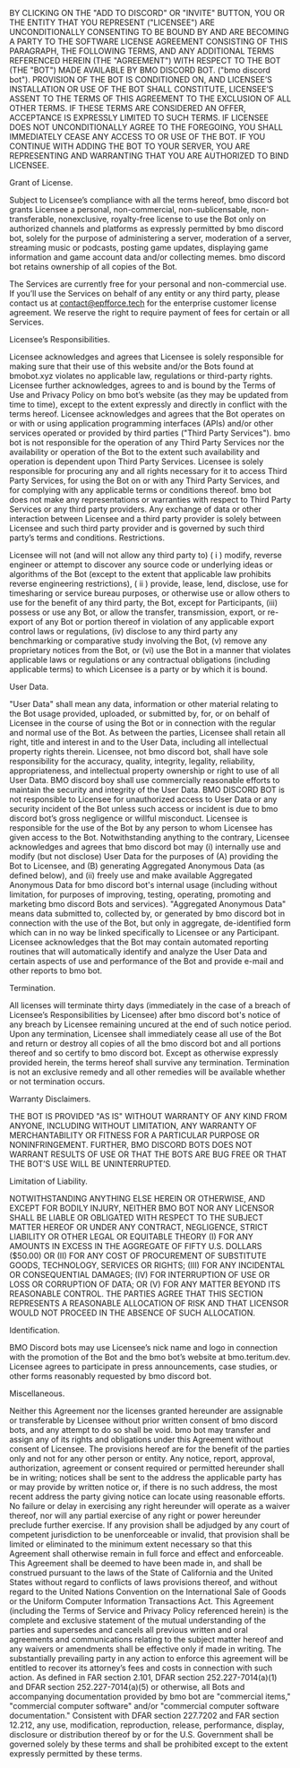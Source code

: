 BY CLICKING ON THE "ADD TO DISCORD" OR "INVITE" BUTTON, YOU OR THE ENTITY THAT YOU REPRESENT ("LICENSEE") ARE UNCONDITIONALLY CONSENTING TO BE BOUND BY AND ARE BECOMING A PARTY TO THE SOFTWARE LICENSE AGREEMENT CONSISTING OF THIS PARAGRAPH, THE FOLLOWING TERMS, AND ANY ADDITIONAL TERMS REFERENCED HEREIN (THE "AGREEMENT") WITH RESPECT TO THE BOT (THE "BOT") MADE AVAILABLE BY BMO DISCORD BOT. ("bmo discord bot"). PROVISION OF THE BOT IS CONDITIONED ON, AND LICENSEE’S INSTALLATION OR USE OF THE BOT SHALL CONSTITUTE, LICENSEE’S ASSENT TO THE TERMS OF THIS AGREEMENT TO THE EXCLUSION OF ALL OTHER TERMS. IF THESE TERMS ARE CONSIDERED AN OFFER, ACCEPTANCE IS EXPRESSLY LIMITED TO SUCH TERMS. IF LICENSEE DOES NOT UNCONDITIONALLY AGREE TO THE FOREGOING, YOU SHALL IMMEDIATELY CEASE ANY ACCESS TO OR USE OF THE BOT. IF YOU CONTINUE WITH ADDING THE BOT TO YOUR SERVER, YOU ARE REPRESENTING AND WARRANTING THAT YOU ARE AUTHORIZED TO BIND LICENSEE.

Grant of License.

Subject to Licensee’s compliance with all the terms hereof, bmo discord bot grants Licensee a personal, non-commercial, non-sublicensable, non-transferable, nonexclusive, royalty-free license to use the Bot only on authorized channels and platforms as expressly permitted by bmo discord bot, solely for the purpose of administering a server, moderation of a server, streaming music or podcasts, posting game updates, displaying game information and game account data and/or collecting memes. bmo discord bot retains ownership of all copies of the Bot.

The Services are currently free for your personal and non-commercial use. If you’ll use the Services on behalf of any entity or any third party, please contact us at contact@epfforce.tech for the enterprise customer license agreement. We reserve the right to require payment of fees for certain or all Services.

Licensee’s Responsibilities.

Licensee acknowledges and agrees that Licensee is solely responsible for making sure that their use of this website and/or the Bots found at bmobot.xyz violates no applicable law, regulations or third-party rights. 
Licensee further acknowledges, agrees to and is bound by the Terms of Use and Privacy Policy on bmo bot’s website (as they may be updated from time to time), except to the extent expressly and directly in conflict with the terms hereof.
Licensee acknowledges and agrees that the Bot operates on or with or using application programming interfaces (APIs) and/or other services operated or provided by third parties ("Third Party Services"). bmo bot is not responsible for the operation of any Third Party Services nor the availability or operation of the Bot to the extent such availability and operation is dependent upon Third Party Services. Licensee is solely responsible for procuring any and all rights necessary for it to access Third Party Services, for using the Bot on or with any Third Party Services, and for complying with any applicable terms or conditions thereof. bmo bot does not make any representations or warranties with respect to Third Party Services or any third party providers. Any exchange of data or other interaction between Licensee and a third party provider is solely between Licensee and such third party provider and is governed by such third party’s terms and conditions.
Restrictions.

Licensee will not (and will not allow any third party to) ( i ) modify, reverse engineer or attempt to discover any source code or underlying ideas or algorithms of the Bot (except to the extent that applicable law prohibits reverse engineering restrictions), ( ii ) provide, lease, lend, disclose, use for timesharing or service bureau purposes, or otherwise use or allow others to use for the benefit of any third party, the Bot, except for Participants, (iii) possess or  use any Bot, or allow the transfer, transmission, export, or re-export of any Bot or portion thereof in violation of any applicable export control laws or regulations, (iv) disclose to any third party any benchmarking or comparative study involving the Bot, (v) remove any proprietary notices from the Bot, or (vi) use the Bot in a manner that violates applicable laws or regulations or any contractual obligations (including applicable terms) to which Licensee is a party or by which it is bound.

User Data.

"User Data" shall mean any data, information or other material relating to the Bot usage provided, uploaded, or submitted by, for, or on behalf of Licensee in the course of using the Bot or in connection with the regular and normal use of the Bot. As between the parties, Licensee shall retain all right, title and interest in and to the User Data, including all intellectual property rights therein. Licensee, not bmo discord bot, shall have sole responsibility for the accuracy, quality, integrity, legality, reliability, appropriateness, and intellectual property ownership or right to use of all User Data. BMO discord boy shall use commercially reasonable efforts to maintain the security and integrity of the User Data. BMO DISCORD BOT is not responsible to Licensee for unauthorized access to User Data or any security incident of the Bot unless such access or incident is due to bmo discord bot’s gross negligence or willful misconduct. Licensee is responsible for the use of the Bot by any person to whom Licensee has given access to the Bot. Notwithstanding anything to the contrary, Licensee acknowledges and agrees that bmo discord bot may (i) internally use and modify (but not disclose) User Data for the purposes of (A) providing the Bot to Licensee, and (B) generating Aggregated Anonymous Data (as defined below), and (ii) freely use and make available Aggregated Anonymous Data for bmo discord bot's internal usage (including without limitation, for purposes of improving, testing, operating, promoting and marketing bmo discord Bots and services). "Aggregated Anonymous Data" means data submitted to, collected by, or generated by bmo discord bot in connection with the use of the Bot, but only in aggregate, de-identified form which can in no way be linked specifically to Licensee or any Participant. Licensee acknowledges that the Bot may contain automated reporting routines that will automatically identify and analyze the User Data and certain aspects of use and performance of the Bot and provide e-mail and other reports to bmo bot.

Termination.

All licenses will terminate thirty days (immediately in the case of a breach of Licensee’s Responsibilities by Licensee) after bmo discord bot's notice of any breach by Licensee remaining uncured at the end of such notice period. Upon any termination, Licensee shall immediately cease all use of the Bot and return or destroy all copies of all the bmo discord bot and all portions thereof and so certify to bmo discord bot. Except as otherwise expressly provided herein, the terms hereof shall survive any termination. Termination is not an exclusive remedy and all other remedies will be available whether or not termination occurs.

Warranty Disclaimers.

THE BOT IS PROVIDED "AS IS" WITHOUT WARRANTY OF ANY KIND FROM ANYONE, INCLUDING WITHOUT LIMITATION, ANY WARRANTY OF MERCHANTABILITY OR FITNESS FOR A PARTICULAR PURPOSE OR NONINFRINGEMENT. FURTHER, BMO DISCORD BOTS DOES NOT WARRANT RESULTS OF USE OR THAT THE BOTS ARE BUG FREE OR THAT THE BOT’S USE WILL BE UNINTERRUPTED.

Limitation of Liability.

NOTWITHSTANDING ANYTHING ELSE HEREIN OR OTHERWISE, AND EXCEPT FOR BODILY INJURY, NEITHER BMO BOT NOR ANY LICENSOR SHALL BE LIABLE OR OBLIGATED WITH RESPECT TO THE SUBJECT MATTER HEREOF OR UNDER ANY CONTRACT, NEGLIGENCE, STRICT LIABILITY OR OTHER LEGAL OR EQUITABLE THEORY (I) FOR ANY AMOUNTS IN EXCESS IN THE AGGREGATE OF FIFTY U.S. DOLLARS ($50.00) OR (II) FOR ANY COST OF PROCUREMENT OF SUBSTITUTE GOODS, TECHNOLOGY, SERVICES OR RIGHTS; (III) FOR ANY INCIDENTAL OR CONSEQUENTIAL DAMAGES; (IV) FOR INTERRUPTION OF USE OR LOSS OR CORRUPTION OF DATA; OR (V) FOR ANY MATTER BEYOND ITS REASONABLE CONTROL. THE PARTIES AGREE THAT THIS SECTION REPRESENTS A REASONABLE ALLOCATION OF RISK AND THAT LICENSOR WOULD NOT PROCEED IN THE ABSENCE OF SUCH ALLOCATION.

Identification.

BMO Discord bots may use Licensee’s nick name and logo in connection with the promotion of the Bot and the bmo bot’s website at bmo.teritum.dev. Licensee agrees to participate in press announcements, case studies, or other forms reasonably requested by bmo discord bot.

Miscellaneous.

Neither this Agreement nor the licenses granted hereunder are assignable or transferable by Licensee without prior written consent of bmo discord bots, and any attempt to do so shall be void. bmo bot may transfer and assign any of its rights and obligations under this Agreement without consent of Licensee. The provisions hereof are for the benefit of the parties only and not for any other person or entity. Any notice, report, approval, authorization, agreement or consent required or permitted hereunder shall be in writing; notices shall be sent to the address the applicable party has or may provide by written notice or, if there is no such address, the most recent address the party giving notice can locate using reasonable efforts. No failure or delay in exercising any right hereunder will operate as a waiver thereof, nor will any partial exercise of any right or power hereunder preclude further exercise. If any provision shall be adjudged by any court of competent jurisdiction to be unenforceable or invalid, that provision shall be limited or eliminated to the minimum extent necessary so that this Agreement shall otherwise remain in full force and effect and enforceable. This Agreement shall be deemed to have been made in, and shall be construed pursuant to the laws of the State of California and the United States without regard to conflicts of laws provisions thereof, and without regard to the United Nations Convention on the International Sale of Goods or the Uniform Computer Information Transactions Act. This Agreement (including the Terms of Service and Privacy Policy referenced herein) is the complete and exclusive statement of the mutual understanding of the parties and supersedes and cancels all previous written and oral agreements and communications relating to the subject matter hereof and any waivers or amendments shall be effective only if made in writing. The substantially prevailing party in any action to enforce this agreement will be entitled to recover its attorney’s fees and costs in connection with such action. As defined in FAR section 2.101, DFAR section 252.227-7014(a)(1) and DFAR section 252.227-7014(a)(5) or otherwise, all Bots and accompanying documentation provided by bmo bot are "commercial items," "commercial computer software" and/or "commercial computer software documentation." Consistent with DFAR section 227.7202 and FAR section 12.212, any use, modification, reproduction, release, performance, display, disclosure or distribution thereof by or for the U.S. Government shall be governed solely by these terms and shall be prohibited except to the extent expressly permitted by these terms.
